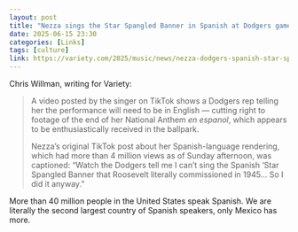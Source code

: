 ```yaml
---
layout: post
title: "Nezza sings the Star Spangled Banner in Spanish at Dodgers game"
date: 2025-06-15 23:30
categories: [Links]
tags: [culture]
link: https://variety.com/2025/music/news/nezza-dodgers-spanish-star-spangled-banner-national-anthem-1236432536/
---
```


Chris Willman, writing for Variety:

>A video posted by the singer on TikTok shows a Dodgers rep telling her the performance will need to be in English — cutting right to footage of the end of her National Anthem *en espanol*, which appears to be enthusiastically received in the ballpark.
>
>Nezza’s original TikTok post about her Spanish-language rendering, which had more than 4 million views as of Sunday afternoon, was captioned: “Watch the Dodgers tell me I can’t sing the Spanish ‘Star Spangled Banner that Roosevelt literally commissioned in 1945… So I did it anyway.”

More than 40 million people in the United States speak Spanish. We are literally the second largest country of Spanish speakers, only Mexico has more.
